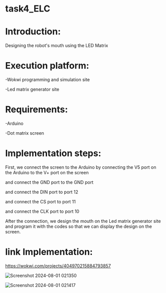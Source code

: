 # task4_ELC
# Introduction:
Designing the robot's mouth using the LED Matrix
# Execution platform:
-Wokwi programming and simulation site

-Led matrix generator site
# Requirements:
-Arduino

-Dot matrix screen

# Implementation steps:
First, we connect the screen to the Arduino by connecting the V5 port on the Arduino to the V+ port on the screen

and connect the GND port to the GND port

and connect the DIN port to port 12

and connect the CS port to port 11

and connect the CLK port to port 10

After the connection, we design the mouth on the Led matrix generator site and program it with the codes so that we can display the design on the screen.
 # link Implementation:
https://wokwi.com/projects/404970215884793857
 
![Screenshot 2024-08-01 021350](https://github.com/user-attachments/assets/ac34878a-0e7f-433f-9f6f-bec4281a5acf)

![Screenshot 2024-08-01 021417](https://github.com/user-attachments/assets/fc691208-215f-4b2e-adb8-a50c1433a139)

 
